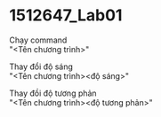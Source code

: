 # 1512647_Lab01

Chạy command <br>
"<Tên chương trình><command><path>" 

Thay đổi độ sáng <br>
 "<Tên chương trình><command><path><độ sáng>" 
 
Thay đồi độ tương phản <br>
 "<Tên chương trình><command><path><độ tương phản>" 

